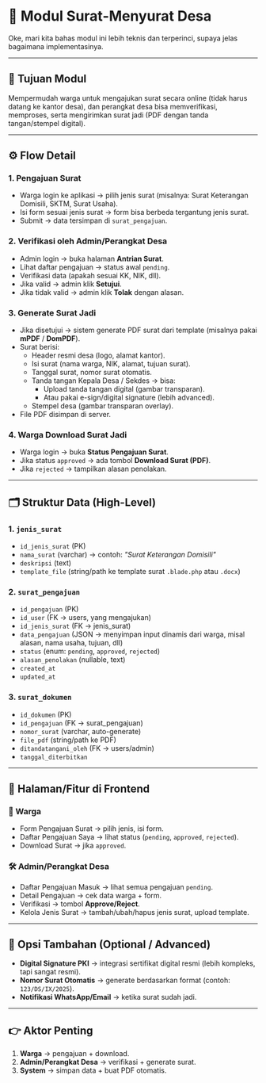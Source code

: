 # 📜 Modul Surat-Menyurat Desa

Oke, mari kita bahas modul ini lebih teknis dan terperinci, supaya jelas bagaimana implementasinya.

---

## 🎯 Tujuan Modul
Mempermudah warga untuk mengajukan surat secara online (tidak harus datang ke kantor desa), dan perangkat desa bisa memverifikasi, memproses, serta mengirimkan surat jadi (PDF dengan tanda tangan/stempel digital).

---

## ⚙️ Flow Detail

### 1. Pengajuan Surat
- Warga login ke aplikasi → pilih jenis surat (misalnya: Surat Keterangan Domisili, SKTM, Surat Usaha).  
- Isi form sesuai jenis surat → form bisa berbeda tergantung jenis surat.  
- Submit → data tersimpan di `surat_pengajuan`.

### 2. Verifikasi oleh Admin/Perangkat Desa
- Admin login → buka halaman **Antrian Surat**.  
- Lihat daftar pengajuan → status awal `pending`.  
- Verifikasi data (apakah sesuai KK, NIK, dll).  
- Jika valid → admin klik **Setujui**.  
- Jika tidak valid → admin klik **Tolak** dengan alasan.

### 3. Generate Surat Jadi
- Jika disetujui → sistem generate PDF surat dari template (misalnya pakai **mPDF** / **DomPDF**).  
- Surat berisi:
  - Header resmi desa (logo, alamat kantor).  
  - Isi surat (nama warga, NIK, alamat, tujuan surat).  
  - Tanggal surat, nomor surat otomatis.  
  - Tanda tangan Kepala Desa / Sekdes → bisa:
    - Upload tanda tangan digital (gambar transparan).  
    - Atau pakai e-sign/digital signature (lebih advanced).  
  - Stempel desa (gambar transparan overlay).  
- File PDF disimpan di server.

### 4. Warga Download Surat Jadi
- Warga login → buka **Status Pengajuan Surat**.  
- Jika status `approved` → ada tombol **Download Surat (PDF)**.  
- Jika `rejected` → tampilkan alasan penolakan.  

---

## 🗂️ Struktur Data (High-Level)

### 1. `jenis_surat`
- `id_jenis_surat` (PK)  
- `nama_surat` (varchar) → contoh: *"Surat Keterangan Domisili"*  
- `deskripsi` (text)  
- `template_file` (string/path ke template surat `.blade.php` atau `.docx`)  

### 2. `surat_pengajuan`
- `id_pengajuan` (PK)  
- `id_user` (FK → users, yang mengajukan)  
- `id_jenis_surat` (FK → jenis_surat)  
- `data_pengajuan` (JSON → menyimpan input dinamis dari warga, misal alasan, nama usaha, tujuan, dll)  
- `status` (enum: `pending`, `approved`, `rejected`)  
- `alasan_penolakan` (nullable, text)  
- `created_at`  
- `updated_at`  

### 3. `surat_dokumen`
- `id_dokumen` (PK)  
- `id_pengajuan` (FK → surat_pengajuan)  
- `nomor_surat` (varchar, auto-generate)  
- `file_pdf` (string/path ke PDF)  
- `ditandatangani_oleh` (FK → users/admin)  
- `tanggal_diterbitkan`  

---

## 📱 Halaman/Fitur di Frontend

### 👤 Warga
- Form Pengajuan Surat → pilih jenis, isi form.  
- Daftar Pengajuan Saya → lihat status (`pending`, `approved`, `rejected`).  
- Download Surat → jika `approved`.  

### 🛠️ Admin/Perangkat Desa
- Daftar Pengajuan Masuk → lihat semua pengajuan `pending`.  
- Detail Pengajuan → cek data warga + form.  
- Verifikasi → tombol **Approve/Reject**.  
- Kelola Jenis Surat → tambah/ubah/hapus jenis surat, upload template.  

---

## 🔐 Opsi Tambahan (Optional / Advanced)
- **Digital Signature PKI** → integrasi sertifikat digital resmi (lebih kompleks, tapi sangat resmi).  
- **Nomor Surat Otomatis** → generate berdasarkan format (contoh: `123/DS/IX/2025`).  
- **Notifikasi WhatsApp/Email** → ketika surat sudah jadi.  

---

## 👉 Aktor Penting
1. **Warga** → pengajuan + download.  
2. **Admin/Perangkat Desa** → verifikasi + generate surat.  
3. **System** → simpan data + buat PDF otomatis.  
